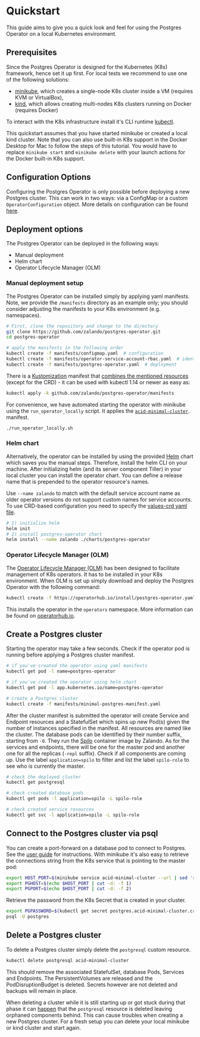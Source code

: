 <h1>Quickstart</h1>

This guide aims to give you a quick look and feel for using the Postgres
Operator on a local Kubernetes environment.

## Prerequisites

Since the Postgres Operator is designed for the Kubernetes (K8s) framework,
hence set it up first. For local tests we recommend to use one of the following
solutions:

* [minikube](https://github.com/kubernetes/minikube/releases), which creates a
  single-node K8s cluster inside a VM (requires KVM or VirtualBox),
* [kind](https://kind.sigs.k8s.io/), which allows creating multi-nodes K8s
  clusters running on Docker (requires Docker)

To interact with the K8s infrastructure install it's CLI runtime [kubectl](https://kubernetes.io/docs/tasks/tools/install-kubectl/#install-kubectl-binary-via-curl).

This quickstart assumes that you have started minikube or created a local kind
cluster. Note that you can also use built-in K8s support in the Docker Desktop
for Mac to follow the steps of this tutorial. You would have to replace
`minikube start` and `minikube delete` with your launch actions for the Docker
built-in K8s support.

## Configuration Options

Configuring the Postgres Operator is only possible before deploying a new
Postgres cluster. This can work in two ways: via a ConfigMap or a custom
`OperatorConfiguration` object. More details on configuration can be found
[here](reference/operator_parameters.md).

## Deployment options

The Postgres Operator can be deployed in the following ways:

* Manual deployment
* Helm chart
* Operator Lifecycle Manager (OLM)

### Manual deployment setup

The Postgres Operator can be installed simply by applying yaml manifests. Note,
we provide the `/manifests` directory as an example only; you should consider
adjusting the manifests to your K8s environment (e.g. namespaces).

```bash
# First, clone the repository and change to the directory
git clone https://github.com/zalando/postgres-operator.git
cd postgres-operator

# apply the manifests in the following order
kubectl create -f manifests/configmap.yaml  # configuration
kubectl create -f manifests/operator-service-account-rbac.yaml  # identity and permissions
kubectl create -f manifests/postgres-operator.yaml  # deployment
```

There is a [Kustomization](https://github.com/kubernetes-sigs/kustomize)
manifest that [combines the mentioned resources](../manifests/kustomization.yaml)
(except for the CRD) - it can be used with kubectl 1.14 or newer as easy as:

```bash
kubectl apply -k github.com/zalando/postgres-operator/manifests
```

For convenience, we have automated starting the operator with minikube using the
`run_operator_locally` script. It applies the [`acid-minimal-cluster`](../manifests/minimal-postgres-manifest).
manifest.

```bash
./run_operator_locally.sh
```

### Helm chart

Alternatively, the operator can be installed by using the provided [Helm](https://helm.sh/)
chart which saves you the manual steps. Therefore, install the helm CLI on your
machine. After initializing helm (and its server component Tiller) in your local
cluster you can install the operator chart. You can define a release name that
is prepended to the operator resource's names.

Use `--name zalando` to match with the default service account name as older
operator versions do not support custom names for service accounts. To use
CRD-based configuration you need to specify the [values-crd yaml file](../charts/postgres-operator/values-crd.yaml).

```bash
# 1) initialize helm
helm init
# 2) install postgres-operator chart
helm install --name zalando ./charts/postgres-operator
```

### Operator Lifecycle Manager (OLM)

The [Operator Lifecycle Manager (OLM)](https://github.com/operator-framework/operator-lifecycle-manager)
has been designed to facilitate management of K8s operators. It has to be
installed in your K8s environment. When OLM is set up simply download and deploy
the Postgres Operator with the following command:

```bash
kubectl create -f https://operatorhub.io/install/postgres-operator.yaml
```

This installs the operator in the `operators` namespace. More information can be
found on [operatorhub.io](https://operatorhub.io/operator/postgres-operator).

## Create a Postgres cluster

Starting the operator may take a few seconds. Check if the operator pod is
running before applying a Postgres cluster manifest.

```bash
# if you've created the operator using yaml manifests
kubectl get pod -l name=postgres-operator

# if you've created the operator using helm chart
kubectl get pod -l app.kubernetes.io/name=postgres-operator

# create a Postgres cluster
kubectl create -f manifests/minimal-postgres-manifest.yaml
```

After the cluster manifest is submitted the operator will create Service and
Endpoint resources and a StatefulSet which spins up new Pod(s) given the number
of instances specified in the manifest. All resources are named like the
cluster. The database pods can be identified by their number suffix, starting
from `-0`. They run the [Spilo](https://github.com/zalando/spilo) container
image by Zalando. As for the services and endpoints, there will be one for the
master pod and another one for all the replicas (`-repl` suffix). Check if all
components are coming up. Use the label `application=spilo` to filter and list
the label `spilo-role` to see who is currently the master.

```bash
# check the deployed cluster
kubectl get postgresql

# check created database pods
kubectl get pods -l application=spilo -L spilo-role

# check created service resources
kubectl get svc -l application=spilo -L spilo-role
```

## Connect to the Postgres cluster via psql

You can create a port-forward on a database pod to connect to Postgres. See the
[user guide](user.md#connect-to-postgresql) for instructions. With minikube it's
also easy to retrieve the connections string from the K8s service that is
pointing to the master pod:

```bash
export HOST_PORT=$(minikube service acid-minimal-cluster --url | sed 's,.*/,,')
export PGHOST=$(echo $HOST_PORT | cut -d: -f 1)
export PGPORT=$(echo $HOST_PORT | cut -d: -f 2)
```

Retrieve the password from the K8s Secret that is created in your cluster.

```bash
export PGPASSWORD=$(kubectl get secret postgres.acid-minimal-cluster.credentials -o 'jsonpath={.data.password}' | base64 -d)
psql -U postgres
```

## Delete a Postgres cluster

To delete a Postgres cluster simply delete the `postgresql` custom resource.

```bash
kubectl delete postgresql acid-minimal-cluster
```

This should remove the associated StatefulSet, database Pods, Services and
Endpoints. The PersistentVolumes are released and the PodDisruptionBudget is
deleted. Secrets however are not deleted and backups will remain in place.

When deleting a cluster while it is still starting up or got stuck during that
phase it can [happen](https://github.com/zalando/postgres-operator/issues/551)
that the `postgresql` resource is deleted leaving orphaned components behind.
This can cause troubles when creating a new Postgres cluster. For a fresh setup
you can delete your local minikube or kind cluster and start again.
